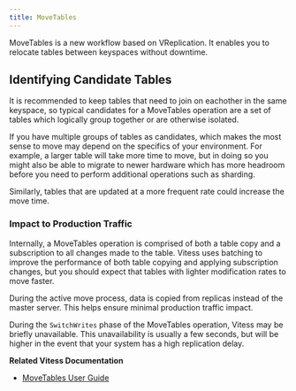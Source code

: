 ```yaml
---
title: MoveTables
---
```


MoveTables is a new workflow based on VReplication. It enables you to relocate tables between keyspaces without downtime.

## Identifying Candidate Tables

It is recommended to keep tables that need to join on eachother in the same keyspace, so typical candidates for a MoveTables operation are a set of tables which logically group together or are otherwise isolated.

If you have multiple groups of tables as candidates, which makes the most sense to move may depend on the specifics of your environment. For example, a larger table will take more time to move, but in doing so you might also be able to migrate to newer hardware which has more headroom before you need to perform additional operations such as sharding.

Similarly, tables that are updated at a more frequent rate could increase the move time.

### Impact to Production Traffic

Internally, a MoveTables operation is comprised of both a table copy and a subscription to all changes made to the table. Vitess uses batching to improve the performance of both table copying and applying subscription changes, but you should expect that tables with lighter modification rates to move faster.

During the active move process, data is copied from replicas instead of the master server. This helps ensure minimal production traffic impact.

During the `SwitchWrites` phase of the MoveTables operation, Vitess may be briefly unavailable. This unavailability is usually a few seconds, but will be higher in the event that your system has a high replication delay.


**Related Vitess Documentation**

* [MoveTables User Guide](../../user-guides/move-tables)
